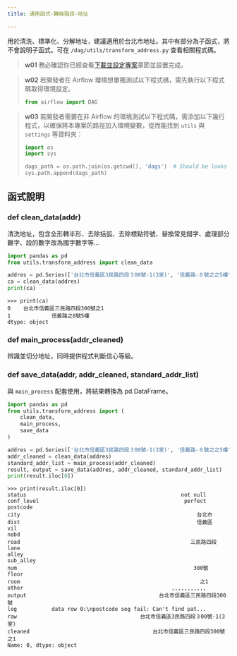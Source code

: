 ```yaml
---
title: 通用函式-轉換階段-地址

---
```


用於清洗、標準化、分解地址，建議適用於台北市地址。其中有部分為子函式，將不會說明子函式。可在 `/dag/utils/transform_address.py` 查看相關程式碼。

> **w01**
> 務必確認你已經查看[下載並設定專案](/data-end/project-setup)章節並設置完成。

> **w02**
> 若開發者在 Airflow 環境想單獨測試以下程式碼，需先執行以下程式碼取得環境設定。
> ``` python
> from airflow import DAG
> ```

> **w03**
> 若開發者需要在非 Airflow 的環境測試以下程式碼，需添加以下幾行程式，以確保將本專案的路徑加入環境變數，從而能找到 `utils` 與 `settings` 等資料夾：
> ``` python
> import os
> import sys
>
> dags_path = os.path.join(os.getcwd(), 'dags')  # Should be looks like './tuic-pipeline-airflow/dags'
> sys.path.append(dags_path)
> ```

## 函式說明

### def clean_data(addr)

清洗地址，包含全形轉半形、去除括弧、去除標點符號、替換常見錯字、處理部分難字、段的數字改為國字數字等...

```python
import pandas as pd
from utils.transform_address import clean_data

addres = pd.Series(['台北市信義區3民路四段３00號-1(3室)', '信義路-８號之之5樓'])
ca = clean_data(addres)
print(ca)
```

```
>>> print(ca)
0    台北市信義區三民路四段300號之1
1             信義路之8號5樓
dtype: object
```

### def main_process(addr_cleaned)

辨識並切分地址，同時提供程式判斷信心等級。

### def save_data(addr, addr_cleaned, standard_addr_list)

與 `main_process` 配套使用，將結果轉換為 pd.DataFrame。

```python
import pandas as pd
from utils.transform_address import (
    clean_data,
    main_process,
    save_data
)

addres = pd.Series(['台北市信義區3民路四段３00號-1(3室)', '信義路-８號之之5樓'])
addr_cleaned = clean_data(addres)
standard_addr_list = main_process(addr_cleaned)
result, output = save_data(addres, addr_cleaned, standard_addr_list)
print(result.iloc[0])
```

```
>>> print(result.iloc[0])
status                                                 not null
conf_level                                              perfect
postcode
city                                                        台北市
dist                                                        信義區
vil
nebd
road                                                      三民路四段
lane
alley
sub_alley
num                                                        300號
floor
room                                                         之1
other                                               ,,,,,,,,,,,
output                                          台北市信義區三民路四段300號
log           data row 0:\npostcode seg fail: Can't find pat...
raw                                       台北市信義區3民路四段３00號-1(3室)
cleaned                                       台北市信義區三民路四段300號之1
Name: 0, dtype: object
```
